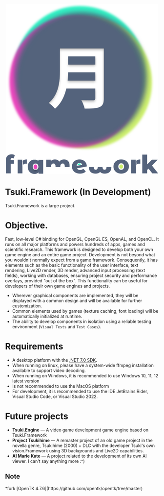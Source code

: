 <p align="center">
  <img width="500px" src="Assets/Logo.svg">
</p>

Tsuki.Framework (In Development)
======

Tsuki.Framework is a large project.

Objective.
======
Fast, low-level C# binding for OpenGL, OpenGL ES, OpenAL, and OpenCL. It runs on all major platforms and powers hundreds of apps, games and scientific research. This framework is designed to develop both your own game engine and an entire game project. Development is not beyond what you wouldn't normally expect from a game framework. Consequently, it has elements such as the basic functionality of the user interface, text rendering, Live2D render, 3D render, advanced input processing (text fields), working with databases, ensuring project security and performance overlays, provided "out of the box". This functionality can be useful for developers of their own game engines and projects.
- Wherever graphical components are implemented, they will be displayed with a common design and will be available for further customization.
- Common elements used by games (texture caching, font loading) will be automatically initialized at runtime.
- The ability to develop components in isolation using a reliable testing environment (`Visual Tests` and `Test Cases`).

Requirements
=======
- A desktop platform with the [.NET 7.0 SDK](https://dotnet.microsoft.com/download).
- When running on linux, please have a system-wide ffmpeg installation available to support video decoding.
- When running on Windows, it is recommended to use Windows 10, 11, 12 latest version
- Is not recommended to use the MacOS platform
- For development, it is recommended to use the IDE JetBrains Rider, Visual Studio Code, or Visual Studio 2022.

Future projects
======
- **Tsuki.Engine** — A video game development game engine based on Tsuki.Framework
- **Project Tsukihime** — A remaster project of an old game project in the novella genre, Tsukihime (2000) + DLC with the developer Tsuki's own vision.Framework using 3D backgrounds and Live2D capabilities.
- **AI Marie Kate** — A project related to the development of its own AI viewer. I can't say anything more :^)

<H2>Note</H2>
*fork [OpenTK 4.7.6](https://github.com/opentk/opentk/tree/master)
